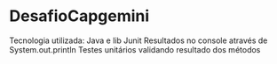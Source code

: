 # DesafioCapgemini
Tecnologia utilizada: Java e lib Junit
Resultados no console através de System.out.println
Testes unitários validando resultado dos métodos
